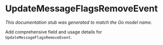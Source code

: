 # UpdateMessageFlagsRemoveEvent

_This documentation stub was generated to match the Go model name._

Add comprehensive field and usage details for `UpdateMessageFlagsRemoveEvent`.
